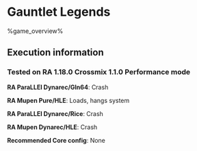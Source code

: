 # Gauntlet Legends 

%game_overview%

## Execution information

### Tested on RA 1.18.0 Crossmix 1.1.0 Performance mode

**RA ParaLLEl Dynarec/Gln64**: Crash

**RA Mupen Pure/HLE**: Loads, hangs system

**RA ParaLLEl Dynarec/Rice**: Crash

**RA Mupen Dynarec/HLE**: Crash

**Recommended Core config**: None